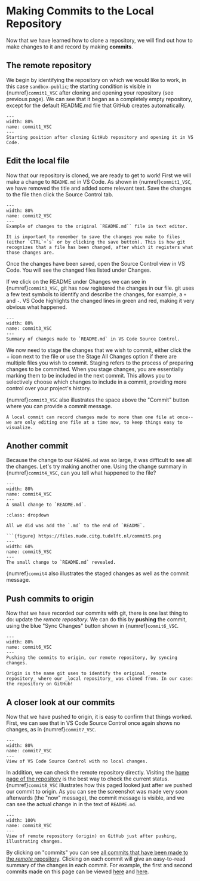 # Making Commits to the Local Repository

Now that we have learned how to clone a repository, we will find out how to make changes to it and record by making **commits**.

## The remote repository

We begin by identifying the repository on which we would like to work, in this case `sandbox-public`; the starting condition is visible in {numref}`commit1_VSC` after cloning and opening your repository (see previous page). We can see that it began as a completely empty repository, except for the default README.md file that GitHub creates automatically.

```{figure} https://files.mude.citg.tudelft.nl/commit1.png
---
width: 80%
name: commit1_VSC
---
Starting position after cloning GitHub repository and opening it in VS Code.
```

## Edit the local file

Now that our repository is cloned, we are ready to get to work! First we will make a change to `README.md` in VS Code. As shown in {numref}`commit1_VSC`, we have removed the title and added some relevant text. Save the changes to the file then click the Source Control tab.

```{figure} https://files.mude.citg.tudelft.nl/commit2.png
---
width: 80%
name: commit2_VSC
---
Example of changes to the original `README.md`` file in text editor.
```

```{admonition} Don't forget to save changes!
It is important to remember to save the changes you make to files (either `CTRL`+`s` or by clicking the save button). This is how git recognizes that a file has been changed, after which it registers what those changes are.
```

Once the changes have been saved, open the Source Control view in VS Code. You will see the changed files listed under Changes. 

If we click on the README under Changes we can see in {numref}`commit3_VSC`, git has now registered the changes in our file. git uses a few text symbols to identify and describe the changes, for example, a `+` and `-`. VS Code highlights the changed lines in green and red, making it very obvious what happened.

```{figure} https://files.mude.citg.tudelft.nl/commit3.png
---
width: 80%
name: commit3_VSC
---
Summary of changes made to `README.md` in VS Code Source Control.
```
We now need to stage the changes that we wish to commit, either click the + icon next to the file or use the Stage All Changes option if there are multiple files you wish to commit. Staging refers to the process of preparing changes to be committed. When you stage changes, you are essentially marking them to be included in the next commit. This allows you to selectively choose which changes to include in a commit, providing more control over your project's history.

{numref}`commit3_VSC` also illustrates the space above the "Commit" button where you can provide a commit message.

```{note}
A local commit can record changes made to more than one file at once--we are only editing one file at a time now, to keep things easy to visualize.
```

## Another commit

Because the change to our `README.md` was so large, it was difficult to see all the changes. Let's try making another one. Using the change summary in {numref}`commit4_VSC`, can you tell what happened to the file?

```{figure} https://files.mude.citg.tudelft.nl/commit4.png
---
width: 80%
name: commit4_VSC
---
A small change to `README.md`.
```

```{admonition} See the change here
:class: dropdown

All we did was add the `.md` to the end of `README`.

```{figure} https://files.mude.citg.tudelft.nl/commit5.png
---
width: 60%
name: commit5_VSC
---
The small change to `README.md` revealed.
```

{numref}`commit4` also illustrates the staged changes as well as the commit message.

## Push commits to origin

Now that we have recorded our commits with git, there is one last thing to do: update the _remote repository._ We can do this by **pushing** the commit, using the blue "Sync Changes" button shown in {numref}`commit6_VSC`.

```{figure} https://files.mude.citg.tudelft.nl/commit6.png
---
width: 80%
name: commit6_VSC
---
Pushing the commits to origin, our remote repository, by syncing changes.
```

```{admonition} What is "origin?"
Origin is the name git uses to identify the original _remote repository_ where our _local repository_ was cloned from. In our case: the repository on GitHub!
```

## A closer look at our commits

Now that we have pushed to origin, it is easy to confirm that things worked. First, we can see that in VS Code Source Control once again shows no changes, as in {numref}`commit7_VSC`.

```{figure} https://files.mude.citg.tudelft.nl/commit7.png
---
width: 80%
name: commit7_VSC
---
View of VS Code Source Control with no local changes.
```

In addition, we can check the remote repository directly. Visiting the [home page of the repository](https://github.com/monadevos/sandbox-public/tree/main) is the best way to check the current status. {numref}`commit8_VSC` illustrates how this paged looked just after we pushed our commit to origin. As you can see the screenshot was made very soon afterwards (the "now" message), the commit message is visible, and we can see the actual change in in the text of `README.md`.

```{figure} https://files.mude.citg.tudelft.nl/commit8.png
---
width: 100%
name: commit8_VSC
---
View of remote repository (origin) on GitHub just after pushing, illustrating changes.
```


By clicking on "commits" you can see [all commits that have been made to the _remote_ repository](https://github.com/monadevos/sandbox-public/commits/main/n). Clicking on each commit will give an easy-to-read summary of the changes in each commit. For example, the first and second commits made on this page can be viewed [here](https://github.com/monadevos/sandbox-public/commit/4518ce40cfe0e562106adfb548e63ccc238d5df5) and [here](https://github.com/monadevos/sandbox-public/commit/35ab16a70b004834d54499c2960bfa2afade524d). 